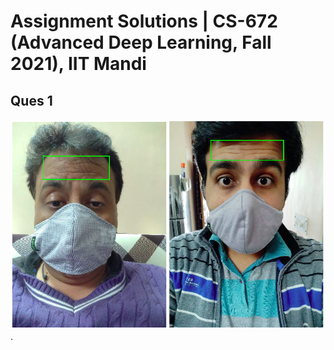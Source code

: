 # Assignment Solutions | CS-672 (Advanced Deep Learning, Fall 2021), IIT Mandi
## Ques 1
![Head Detection with Masks](static/a1_q1_sample.png "Head Detection with Masks").
